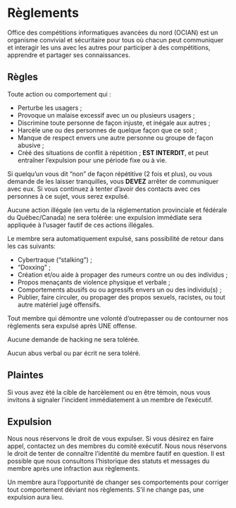 # Règlements

Office des compétitions informatiques avancées du nord (OCIAN) est un organisme convivial et sécuritaire pour tous où chacun peut communiquer et interagir les uns avec les autres pour participer à des compétitions, apprendre et partager ses connaissances.

## Règles

Toute action ou comportement qui :
- Perturbe les usagers ;
- Provoque un malaise excessif avec un ou plusieurs usagers ;
- Discrimine toute personne de façon injuste, et inégale aux autres ;
- Harcèle une ou des personnes de quelque façon que ce soit ;
- Manque de respect envers une autre personne ou groupe de façon abusive ;
- Créé des situations de conflit à répétition ;
**EST INTERDIT**, et peut entraîner l’expulsion pour une période fixe ou à vie.

Si quelqu’un vous dit “non” de façon répétitive (2 fois et plus), ou vous demande de les laisser tranquilles, vous **DEVEZ** arrêter de communiquer avec eux. Si vous continuez à tenter d’avoir des contacts avec ces personnes à ce sujet, vous serez expulsé.

Aucune action illégale (en vertu de la réglementation provinciale et fédérale du Québec/Canada) ne sera tolérée: une expulsion immédiate sera appliquée à l’usager fautif de ces actions illégales.

Le membre sera automatiquement expulsé, sans possibilité de retour dans les cas suivants:
- Cybertraque (“stalking”) ;
- “Doxxing” ;
- Création et/ou aide à propager des rumeurs contre un ou des individus ;
- Propos menaçants de violence physique et verbale ;
- Comportements abusifs ou ou agressifs envers un ou des individu(s) ;
- Publier, faire circuler, ou propager des propos sexuels, racistes, ou tout autre matériel jugé offensifs.

Tout membre qui démontre une volonté d’outrepasser ou de contourner nos règlements sera expulsé après UNE offense.

Aucune demande de hacking ne sera tolérée.

Aucun abus verbal ou par écrit ne sera toléré.

## Plaintes
Si vous avez été la cible de harcèlement ou en être témoin, nous vous invitons à signaler l’incident immédiatement à un membre de l’exécutif.

## Expulsion
Nous nous réservons le droit de vous expulser. Si vous désirez en faire appel, contactez un des membres du comité exécutif. Nous nous réservons le droit de tenter de connaître l’identité du membre fautif en question. Il est possible que nous consultons l’historique des statuts et messages du membre après une infraction aux règlements.

Un membre aura l’opportunité de changer ses comportements pour corriger tout comportement déviant nos règlements. S’il ne change pas, une expulsion aura lieu.
